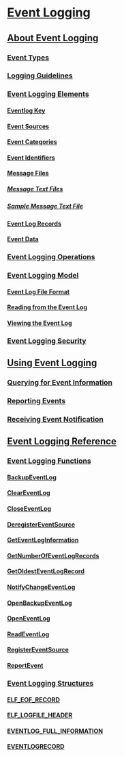 # [Event Logging](event-logging.md)
## [About Event Logging](about-event-logging.md)
### [Event Types](event-types.md)
### [Logging Guidelines](logging-guidelines.md)
### [Event Logging Elements](event-logging-elements.md)
#### [Eventlog Key](eventlog-key.md)
#### [Event Sources](event-sources.md)
#### [Event Categories](event-categories.md)
#### [Event Identifiers](event-identifiers.md)
#### [Message Files](message-files.md)
##### [Message Text Files](message-text-files.md)
##### [Sample Message Text File](sample-message-text-file.md)
#### [Event Log Records](event-log-records.md)
#### [Event Data](event-data.md)
### [Event Logging Operations](event-logging-operations.md)
### [Event Logging Model](event-logging-model.md)
#### [Event Log File Format](event-log-file-format.md)
#### [Reading from the Event Log](reading-from-the-event-log.md)
#### [Viewing the Event Log](viewing-the-event-log.md)
### [Event Logging Security](event-logging-security.md)
## [Using Event Logging](using-event-logging.md)
### [Querying for Event Information](querying-for-event-source-messages.md)
### [Reporting Events](reporting-an-event.md)
### [Receiving Event Notification](receiving-event-notification.md)
## [Event Logging Reference](event-logging-reference.md)
### [Event Logging Functions](event-logging-functions.md)
#### [BackupEventLog](/windows/win32/content/Winbase/nf-winbase-backupeventloga?branch=dev)
#### [ClearEventLog](/windows/win32/content/Winbase/nf-winbase-cleareventloga?branch=dev)
#### [CloseEventLog](/windows/win32/content/Winbase/nf-winbase-closeeventlog?branch=dev)
#### [DeregisterEventSource](/windows/win32/content/Winbase/nf-winbase-deregistereventsource?branch=dev)
#### [GetEventLogInformation](/windows/win32/content/Winbase/nf-winbase-geteventloginformation?branch=dev)
#### [GetNumberOfEventLogRecords](/windows/win32/content/Winbase/nf-winbase-getnumberofeventlogrecords?branch=dev)
#### [GetOldestEventLogRecord](/windows/win32/content/Winbase/nf-winbase-getoldesteventlogrecord?branch=dev)
#### [NotifyChangeEventLog](/windows/win32/content/Winbase/nf-winbase-notifychangeeventlog?branch=dev)
#### [OpenBackupEventLog](/windows/win32/content/Winbase/nf-winbase-openbackupeventloga?branch=dev)
#### [OpenEventLog](/windows/win32/content/Winbase/nf-winbase-openeventloga?branch=dev)
#### [ReadEventLog](/windows/win32/content/Winbase/nf-winbase-readeventloga?branch=dev)
#### [RegisterEventSource](/windows/win32/content/Winbase/nf-winbase-registereventsourcea?branch=dev)
#### [ReportEvent](/windows/win32/content/Winbase/nf-winbase-reporteventa?branch=dev)
### [Event Logging Structures](event-logging-structures.md)
#### [ELF_EOF_RECORD](/windows/win32/content/Winnt/?branch=dev)
#### [ELF_LOGFILE_HEADER](/windows/win32/content/Winnt/?branch=dev)
#### [EVENTLOG_FULL_INFORMATION](/windows/win32/content/Winbase/ns-winbase-_eventlog_full_information?branch=dev)
#### [EVENTLOGRECORD](/windows/win32/content/Winnt/ns-winnt-_eventlogrecord?branch=dev)

